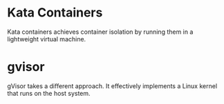 # Kata Containers 

Kata containers achieves container isolation by running them in a lightweight virtual machine. 

# gvisor

 gVisor takes a different approach. It effectively implements a Linux kernel that runs on the host system.